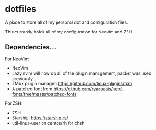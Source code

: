 # dotfiles
A place to store all of my personal dot and configuration files.

This currently holds all of my configuration for Neovim and ZSH.

## Dependencies...

For NeoVim:
- NeoVim
- Lazy.nvim will now do all of the plugin management, packer was used previously...
- TMux plugin manager: https://github.com/tmux-plugins/tpm
- A patched font from https://github.com/ryanoasis/nerd-fonts/tree/master/patched-fonts

For ZSH:
- ZSH...
- Starship: https://starship.rs/
- util-linux-user on centos/rh for chsh.
